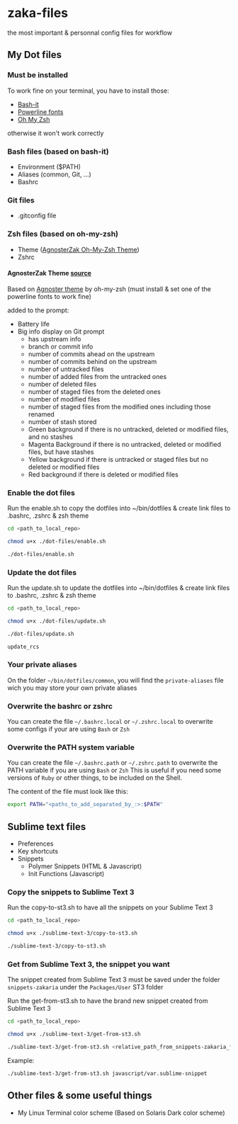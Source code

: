 # zaka-files
the most important & personnal config files for workflow

## My Dot files

### Must be installed

To work fine on your terminal, you have to install those:

  * [Bash-it](https://github.com/Bash-it/bash-it)
  * [Powerline fonts](https://github.com/powerline/fonts)
  * [Oh My Zsh](https://github.com/robbyrussell/oh-my-zsh)

otherwise it won't work correctly

### Bash files (based on bash-it)
  * Environment ($PATH)
  * Aliases (common, Git, ...)
  * Bashrc

### Git files
  * .gitconfig file

### Zsh files (based on oh-my-zsh)
  * Theme ([AgnosterZak Oh-My-Zsh Theme](https://github.com/zakaziko99/agnosterzak-ohmyzsh-theme))
  * Zshrc

#### AgnosterZak Theme [source](https://github.com/zakaziko99/agnosterzak-ohmyzsh-theme)
Based on [Agnoster theme](https://gist.github.com/agnoster/3712874) by oh-my-zsh (must install & set one of the powerline fonts to work fine)

added to the prompt:

  * Battery life
  * Big info display on Git prompt
    + has upstream info
    + branch or commit info
    + number of commits ahead on the upstream
    + number of commits behind on the upstream
    + number of untracked files
    + number of added files from the untracked ones
    + number of deleted files
    + number of staged files from the deleted ones
    + number of modified files
    + number of staged files from the modified ones including those renamed
    + number of stash stored
    + Green background if there is no untracked, deleted or modified files, and no stashes
    + Magenta Background if there is no untracked, deleted or modified files, but have stashes
    + Yellow background if there is untracked or staged files but no deleted or modified files
    + Red background if there is deleted or modified files

### Enable the dot files
Run the enable.sh to copy the dotfiles into ~/bin/dotfiles & create link files
to .bashrc, .zshrc & zsh theme
```sh
cd <path_to_local_repo>
```

```sh
chmod u+x ./dot-files/enable.sh
```

```sh
./dot-files/enable.sh
```

### Update the dot files
Run the update.sh to update the dotfiles into ~/bin/dotfiles & create link files
to .bashrc, .zshrc & zsh theme
```sh
cd <path_to_local_repo>
```

```sh
chmod u+x ./dot-files/update.sh
```

```sh
./dot-files/update.sh
```

```sh
update_rcs
```

### Your private aliases
On the folder `~/bin/dotfiles/common`, you will find the `private-aliases` file wich you may store your own private aliases

### Overwrite the bashrc or zshrc
You can create the file `~/.bashrc.local` or `~/.zshrc.local` to overwrite some configs if your are using `Bash` or `Zsh`

### Overwrite the PATH system variable
You can create the file `~/.bashrc.path` or `~/.zshrc.path` to overwrite the PATH variable if you are using `Bash` or `Zsh`
This is useful if you need some versions of `Ruby` or other things, to be included on the Shell.

The content of the file must look like this:
```sh
export PATH="<paths_to_add_separated_by_:>:$PATH"
```

## Sublime text files
  * Preferences
  * Key shortcuts
  * Snippets
    - Polymer Snippets (HTML & Javascript)
    - Init Functions (Javascript)

### Copy the snippets to Sublime Text 3
Run the copy-to-st3.sh to have all the snippets on your Sublime Text 3
```sh
cd <path_to_local_repo>
```

```sh
chmod u+x ./sublime-text-3/copy-to-st3.sh
```

```sh
./sublime-text-3/copy-to-st3.sh
```

### Get from Sublime Text 3, the snippet you want
The snippet created from Sublime Text 3 must be saved under the folder `snippets-zakaria` under the `Packages/User` ST3 folder

Run the get-from-st3.sh to have the brand new snippet created from Sublime Text 3
```sh
cd <path_to_local_repo>
```

```sh
chmod u+x ./sublime-text-3/get-from-st3.sh
```

```sh
./sublime-text-3/get-from-st3.sh <relative_path_from_snippets-zakaria_folder/snippet_name>
```
Example:
```sh
./sublime-text-3/get-from-st3.sh javascript/var.sublime-snippet
```

## Other files & some useful things
  * My Linux Terminal color scheme (Based on Solaris Dark color scheme)
